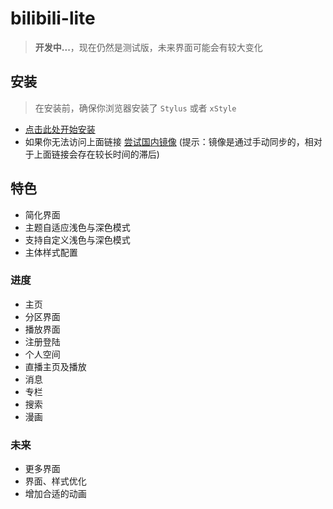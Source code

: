 # bilibili-lite

> **开发中...**，现在仍然是测试版，未来界面可能会有较大变化

## 安装

> 在安装前，确保你浏览器安装了 `Stylus` 或者 `xStyle`

- [点击此处开始安装](https://raw.githubusercontent.com/tolking/usercss/master/bilibili-lite/index.user.css)
- 如果你无法访问上面链接 [尝试国内镜像](https://gitee.com/tolking/usercss/raw/master/bilibili-lite/index.user.css) (提示：镜像是通过手动同步的，相对于上面链接会存在较长时间的滞后)

## 特色

- 简化界面
- 主题自适应浅色与深色模式
- 支持自定义浅色与深色模式
- 主体样式配置

### 进度

- 主页
- 分区界面
- 播放界面
- 注册登陆
- 个人空间
- 直播主页及播放
- 消息
- 专栏
- 搜索
- 漫画

### 未来

- 更多界面
- 界面、样式优化
- 增加合适的动画
